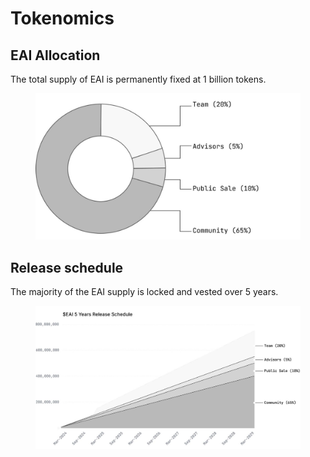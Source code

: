 # Tokenomics

## EAI Allocation

The total supply of EAI is permanently fixed at 1 billion tokens.&#x20;

<figure><img src="../.gitbook/assets/telegram-cloud-photo-size-5-6132205665456867290-y.jpg" alt=""><figcaption></figcaption></figure>

## Release schedule

The majority of the EAI supply is locked and vested over 5 years.&#x20;

<figure><img src="../.gitbook/assets/telegram-cloud-photo-size-5-6132205665456867291-y.jpg" alt=""><figcaption></figcaption></figure>
